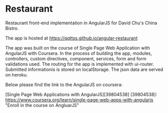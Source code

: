 # Restaurant

Restaurant front-end implementation in AngularJS for David Chu's China Bistro.


The app is hosted at https://qqttss.github.io/angular-restaurant

The app was built on the course of Single Page Web Application with AngularJS with Coursera. In the process of building the app, modules, controllers, custom directives, component, services, form and form validations used. The routing for the app is implemented with ui-router. Submitted informationis is stored on localStorage. The json data are served on heroku.

Below please find the link to the AngularJS on coursera: 

  [Single Page Web Applications with AngularJS][39804538]
  [39804538]: https://www.coursera.org/learn/single-page-web-apps-with-angularjs "Enroll in the course on AngluarJS"
